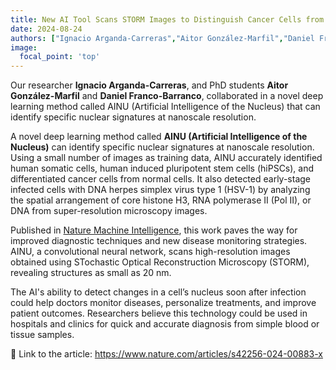 ```yaml
---
title: New AI Tool Scans STORM Images to Distinguish Cancer Cells from Normal Cells
date: 2024-08-24
authors: ["Ignacio Arganda-Carreras","Aitor González-Marfil","Daniel Franco-Barranco"]
image:
  focal_point: 'top'
---
```


Our researcher **Ignacio Arganda-Carreras**, and PhD students **Aitor González-Marfil** and **Daniel Franco-Barranco**, collaborated in a novel deep learning method called AINU (Artificial Intelligence of the Nucleus) that can identify specific nuclear signatures at nanoscale resolution. 

<!--more-->
A novel deep learning method called **AINU (Artificial Intelligence of the Nucleus)** can identify specific nuclear signatures at nanoscale resolution. Using a small number of images as training data, AINU accurately identified human somatic cells, human induced pluripotent stem cells (hiPSCs), and differentiated cancer cells from normal cells. It also detected early-stage infected cells with DNA herpes simplex virus type 1 (HSV-1) by analyzing the spatial arrangement of core histone H3, RNA polymerase II (Pol II), or DNA from super-resolution microscopy images.

Published in [Nature Machine Intelligence](https://www.nature.com/articles/s42256-024-00883-x), this work paves the way for improved diagnostic techniques and new disease monitoring strategies. AINU, a convolutional neural network, scans high-resolution images obtained using STochastic Optical Reconstruction Microscopy (STORM), revealing structures as small as 20 nm.

The AI's ability to detect changes in a cell’s nucleus soon after infection could help doctors monitor diseases, personalize treatments, and improve patient outcomes. Researchers believe this technology could be used in hospitals and clinics for quick and accurate diagnosis from simple blood or tissue samples.


🔗 Link to the article: https://www.nature.com/articles/s42256-024-00883-x
